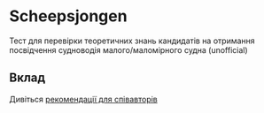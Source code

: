 # Scheepsjongen 

Тест для перевірки теоретичних знань кандидатів на отримання
посвідчення судноводія малого/маломірного судна (unofficial)

## Вклад

Дивіться [рекомендації для співавторів](CONTRIBUTING.md)
